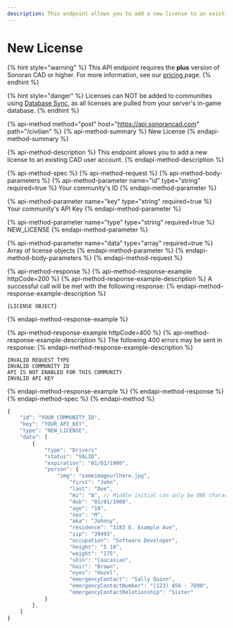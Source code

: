 ```yaml
---
description: This endpoint allows you to add a new license to an existing CAD user account.
---
```


# New License

{% hint style="warning" %}
This API endpoint requires the **plus** version of Sonoran CAD or higher. For more information, see our [pricing ](../../../../pricing/faq/)page.
{% endhint %}

{% hint style="danger" %}
Licenses can NOT be added to communities using [Database Sync](../../../../tutorials/in-game-integration/database-sync-and-merge/), as all licenses are pulled from your server's in-game database.
{% endhint %}

{% api-method method="post" host="https://api.sonorancad.com" path="/civilian" %}
{% api-method-summary %}
New License
{% endapi-method-summary %}

{% api-method-description %}
This endpoint allows you to add a new license to an existing CAD user account.
{% endapi-method-description %}

{% api-method-spec %}
{% api-method-request %}
{% api-method-body-parameters %}
{% api-method-parameter name="id" type="string" required=true %}
Your community's ID
{% endapi-method-parameter %}

{% api-method-parameter name="key" type="string" required=true %}
Your community's API Key
{% endapi-method-parameter %}

{% api-method-parameter name="type" type="string" required=true %}
NEW\_LICENSE
{% endapi-method-parameter %}

{% api-method-parameter name="data" type="array" required=true %}
Array of license objects
{% endapi-method-parameter %}
{% endapi-method-body-parameters %}
{% endapi-method-request %}

{% api-method-response %}
{% api-method-response-example httpCode=200 %}
{% api-method-response-example-description %}
A successful call will be met with the following response:
{% endapi-method-response-example-description %}

```
{LICENSE OBJECT}
```
{% endapi-method-response-example %}

{% api-method-response-example httpCode=400 %}
{% api-method-response-example-description %}
The following 400 errors may be sent in response:
{% endapi-method-response-example-description %}

```http
INVALID REQUEST TYPE
INVALID COMMUNITY ID
API IS NOT ENABLED FOR THIS COMMUNITY
INVALID API KEY
```
{% endapi-method-response-example %}
{% endapi-method-response %}
{% endapi-method-spec %}
{% endapi-method %}

```javascript
{
    "id": "YOUR_COMMUNITY_ID",
    "key": "YOUR_API_KEY",
    "type": "NEW_LICENSE",
    "data": [
        {
            "type": "Drivers"
            "status": "VALID",
            "expiration": "01/01/1900",
            "person": {
                "img": "someimageurlhere.jpg",
    		        "first": "John",
    		        "last": "Doe",
    		        "mi": "A", // Middle initial can only be ONE character
    		        "dob": "01/01/1900",
    		        "age": "18",
    		        "sex": "M",
    	    	    "aka": "Johnny",
    	    	    "residence": "3183 E. Example Ave",
        		    "zip": "39493",
        		    "occupation": "Software Developer",
        		    "height": "5 10",
        		    "weight": "175",
        		    "skin": "Caucasian",
        		    "hair": "Brown",
        		    "eyes": "Hazel",
        		    "emergencyContact": "Sally Quinn",
        		    "emergencyContactNumber": "(123) 456 - 7890",
        		    "emergencyContactRelationship": "Sister"
            }
        },
    ]
}
```

